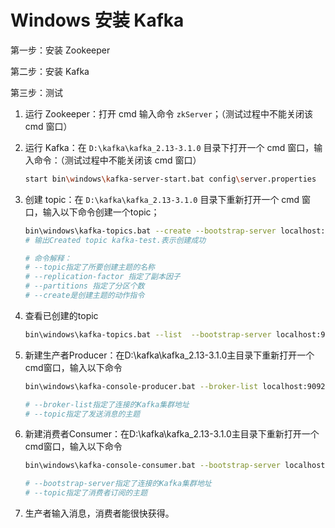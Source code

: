 # Windows 安装 Kafka

第一步：安装 Zookeeper

第二步：安装 Kafka

第三步：测试

1. 运行 Zookeeper：打开 cmd 输入命令 `zkServer`；（测试过程中不能关闭该 cmd 窗口）

2. 运行 Kafka：在 `D:\kafka\kafka_2.13-3.1.0` 目录下打开一个 cmd 窗口，输入命令：（测试过程中不能关闭该 cmd 窗口）

   ```bash
   start bin\windows\kafka-server-start.bat config\server.properties
   ```

3. 创建 topic：在 `D:\kafka\kafka_2.13-3.1.0`  目录下重新打开一个 cmd 窗口，输入以下命令创建一个topic；

   ```bash
   bin\windows\kafka-topics.bat --create --bootstrap-server localhost:9092 --replication-factor 1 --partitions 1 --topic kafka-test
   # 输出Created topic kafka-test.表示创建成功
   
   # 命令解释：
   # --topic指定了所要创建主题的名称
   # --replication-factor 指定了副本因子
   # --partitions 指定了分区个数
   # --create是创建主题的动作指令
   ```

4. 查看已创建的topic

   ```bash
   bin\windows\kafka-topics.bat --list  --bootstrap-server localhost:9092
   ```

5. 新建生产者Producer：在D:\kafka\kafka_2.13-3.1.0主目录下重新打开一个cmd窗口，输入以下命令

   ```bash
   bin\windows\kafka-console-producer.bat --broker-list localhost:9092 --topic kafka-test
   
   # --broker-list指定了连接的Kafka集群地址
   # --topic指定了发送消息的主题
   ```

6. 新建消费者Consumer：在D:\kafka\kafka_2.13-3.1.0主目录下重新打开一个cmd窗口，输入以下命令

   ```bash
   bin\windows\kafka-console-consumer.bat --bootstrap-server localhost:9092 --topic kafka-test --from-beginning
   
   # --bootstrap-server指定了连接的Kafka集群地址
   # --topic指定了消费者订阅的主题
   ```

7. 生产者输入消息，消费者能很快获得。